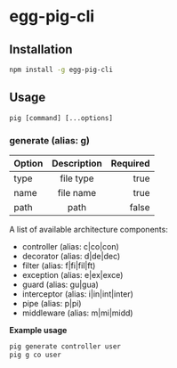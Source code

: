 # egg-pig-cli


## Installation

```bash
npm install -g egg-pig-cli
```

## Usage 

```hash
pig [command] [...options]
```

### generate (alias: g)


| Option | Description | Required | 
| - | :-: | -: | 
| type | file type | true | 
| name | file name | true | 
| path | path | false |

A list of available architecture components:

* controller (alias: c|co|con)  
* decorator (alias: d|de|dec)
* filter (alias: f|fi|fil|ft)
* exception (alias: e|ex|exce)
* guard (alias: gu|gua)
* interceptor (alias: i|in|int|inter)
* pipe (alias: p|pi)
* middleware (alias: m|mi|midd)


**Example usage**

```bash
pig generate controller user
pig g co user
```


